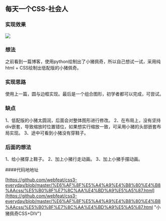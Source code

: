 ## 每天一个CSS-社会人

### 实现效果

![](https://i.imgur.com/E0tpKPK.png)

### 想法

之前看到一篇博客，使用python绘制出了小猪佩奇，所以自己想试一试，采用纯html + CSS绘制出低配版的小猪佩奇。

### 实现思路

使用上一篇，圆与边框实现。最后是一个组合图形，初学者都可以完成，可尝试。

### 缺点

1、低配版的小猪太圆润，后面会对整体图形进行修改。
2、在布局上，没有坚持div嵌套，导致缩放时位置错位，如果想实行缩放一致，可采用小猪的头部嵌套布局实现。
3、途中可看到小猪没有穿鞋子。

### 后面的想法
1、给小猪穿上鞋子。
2、加上小猪行走动画。
3、加上小猪手摆动画。

####代码地地址

[https://github.com/webfeat/css3-everyday/blob/master/%E6%AF%8F%E5%A4%A9%E4%B8%80%E4%B8%AAcss/%E5%B0%8F%E7%8C%AA%E4%BD%A9%E5%A5%87.html](https://github.com/webfeat/css3-everyday/blob/master/%E6%AF%8F%E5%A4%A9%E4%B8%80%E4%B8%AAcss/%E5%B0%8F%E7%8C%AA%E4%BD%A9%E5%A5%87.html "小猪佩奇CSS+DIV")
